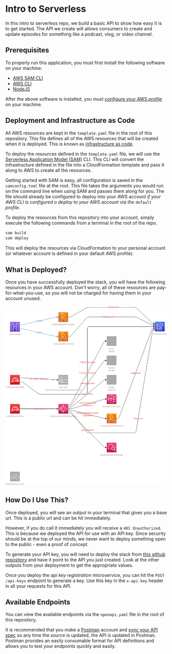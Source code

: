 # Intro to Serverless

In this intro to serverless repo, we build a basic API to show how easy it is to get started. The API we create will allows consumers to create and update episodes for something like a podcast, vlog, or video channel.

## Prerequisites

To properly run this application, you must first install the following software on your machine:

* [AWS SAM CLI](https://docs.aws.amazon.com/serverless-application-model/latest/developerguide/serverless-sam-cli-install.html)
* [AWS CLI](https://docs.aws.amazon.com/cli/latest/userguide/getting-started-install.html)
* [NodeJS](https://nodejs.org/en/download/current/)

After the above software is installed, you must [configure your AWS profile](https://docs.aws.amazon.com/cli/latest/userguide/cli-chap-configure.html) on your machine. 

## Deployment and Infrastructure as Code

All AWS resources are kept in the `template.yaml` file in the root of this repository. This file defines all of the AWS resources that will be created when it is deployed. This is known as [infrastructure as code](https://docs.aws.amazon.com/whitepapers/latest/introduction-devops-aws/infrastructure-as-code.html).

To deploy the resources defined in the `template.yaml` file, we will use the [Serverless Application Model (SAM)](https://docs.aws.amazon.com/serverless-application-model/latest/developerguide/what-is-sam.html) CLI. This CLI will convert the infrastructure defined in the file into a CloudFormation template and pass it along to AWS to create all the resources.

Getting started with SAM is easy, all configuration is saved in the `samconfig.toml` file at the root. This file takes the arguments you would run on the command line when using SAM and passes them along for you. The file should already be configured to deploy into your AWS account *if your AWS CLI is configured o deploy to your AWS account via the* `default` *profile*.

To deploy the resources from this repository into your account, simply execute the following commands from a terminal in the root of the repo.

```bash
sam build
sam deploy
```

This will deploy the resources via CloudFormation to your personal account (or whatever account is defined in your default AWS profile).

## What is Deployed?

Once you have successfully deployed the stack, you will have the following resources in your AWS account. Don't worry, all of these resources are pay-for-what-you-use, so you will not be charged for having them in your account unused.

![Infrastructure diagram](./diagrams/infrastructure%20diagram.png)

## How Do I Use This?

Once deployed, you will see an output in your terminal that gives you a base url. This is a public url and can be hit immediately. 

However, if you do call it immediately you will receive a `401 Unauthorized`. This is because we deployed the API for use with an API key. Since security should be at the top of our minds, we never want to deploy something open to the public - even a proof of concept. 

To generate your API key, you will need to deploy the stack from [this github repository](https://github.com/allenheltondev/serverless-api-key-registration) and have it point to the API you just created. Look at the other outputs from your deployment to get the appropriate values. 

Once you deploy the *api key registration* microservice, you can hit the `POST /api-keys` endpoint to generate a key. Use this key in the `x-api-key` header in all your requests for this API.

## Available Endpoints

You can view the available endpoints via the `openapi.yaml` file in the root of this repository.

It is recommended that you make a [Postman](https://www.postman.com) account and [sync your API spec](https://learning.postman.com/docs/integrations/available-integrations/github/#api-sync-with-github) so any time the source is updated, the API is updated in Postman. Postman provides an easily consumable format for API definitions and allows you to test your endpoints quickly and easily.